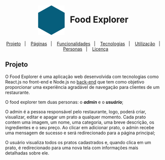 
<h1 style="text-align: center;">
  <img alt="Logo do Food Explorer" src="./src/assets/logo.svg" style="vertical-align: middle; margin-right: 10px;">
  Food Explorer
</h1>

<p align="center">
  <a href="#project">Projeto</a>&nbsp;&nbsp;&nbsp;|&nbsp;&nbsp;&nbsp;
  <a href="#pages">Páginas</a>&nbsp;&nbsp;&nbsp;|&nbsp;&nbsp;&nbsp;
  <a href="#features">Funcionalidades</a>&nbsp;&nbsp;&nbsp;|&nbsp;&nbsp;&nbsp;
  <a href="#technologies">Tecnologias</a>&nbsp;&nbsp;&nbsp;|&nbsp;&nbsp;&nbsp;
  <a href="#usage">Utilização</a>&nbsp;&nbsp;&nbsp;|&nbsp;&nbsp;&nbsp;
  <a href="#users">Personas</a>&nbsp;&nbsp;&nbsp;|&nbsp;&nbsp;&nbsp;
  <a href="#license">Licença</a>
</p>

<h2 id='project'>Projeto</h2>

O Food Explorer é uma aplicação web desenvolvida com tecnologias como React.js no front-end e Node.js no [back-end](https://github.com/GuiiDamasceno/FoodExplorer-Backend) que tem como objetivo proporcionar uma experiência agradável de navegação para clientes de um restaurante.

O food explorer tem duas personas: o ***admin*** e o ***usuário***;

O admin é a pessoa responsável pelo restaurante, logo, poderá criar, visualizar, editar e apagar um prato a qualquer momento. Cada prato contem uma imagem, um nome, uma categoria, uma breve descrição, os ingredientes e o seu preço. Ao clicar em adicionar prato, o admin recebe uma mensagem de sucesso e será redirecionado para a página principal;

O usuário visualiza todos os pratos cadastrados e, quando clica em um prato, é redirecionado para uma nova tela com informações mais detalhadas sobre ele.